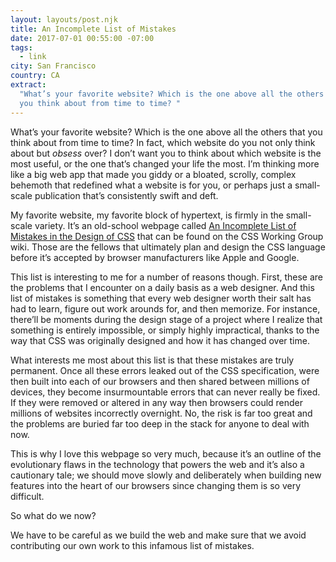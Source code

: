 ```yaml
---
layout: layouts/post.njk
title: An Incomplete List of Mistakes
date: 2017-07-01 00:55:00 -07:00
tags:
  - link
city: San Francisco
country: CA
extract:
  "What’s your favorite website? Which is the one above all the others that
  you think about from time to time? "
---
```


What’s your favorite website? Which is the one above all the others that you think about from time to time? In fact, which website do you not only think about but _obsess_ over? I don’t want you to think about which website is the most useful, or the one that’s changed your life the most. I’m thinking more like a big web app that made you giddy or a bloated, scrolly, complex behemoth that redefined what a website is for you, or perhaps just a small-scale publication that’s consistently swift and deft.

My favorite website, my favorite block of hypertext, is firmly in the small-scale variety. It’s an old-school webpage called [An Incomplete List of Mistakes in the Design of CSS](https://wiki.csswg.org/ideas/mistakes) that can be found on the CSS Working Group wiki. Those are the fellows that ultimately plan and design the CSS language before it’s accepted by browser manufacturers like Apple and Google.

This list is interesting to me for a number of reasons though. First, these are the problems that I encounter on a daily basis as a web designer. And this list of mistakes is something that every web designer worth their salt has had to learn, figure out work arounds for, and then memorize. For instance, there’ll be moments during the design stage of a project where I realize that something is entirely impossible, or simply highly impractical, thanks to the way that CSS was originally designed and how it has changed over time.

What interests me most about this list is that these mistakes are truly permanent. Once all these errors leaked out of the CSS specification, were then built into each of our browsers and then shared between millions of devices, they become insurmountable errors that can never really be fixed. If they were removed or altered in any way then browsers could render millions of websites incorrectly overnight. No, the risk is far too great and the problems are buried far too deep in the stack for anyone to deal with now.

This is why I love this webpage so very much, because it’s an outline of the evolutionary flaws in the technology that powers the web and it’s also a cautionary tale; we should move slowly and deliberately when building new features into the heart of our browsers since changing them is so very difficult.

So what do we now?

We have to be careful as we build the web and make sure that we avoid contributing our own work to this infamous list of mistakes.
